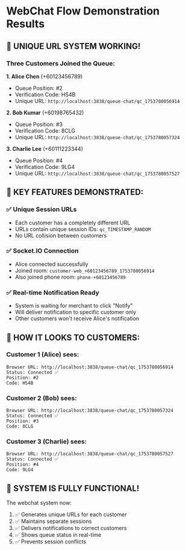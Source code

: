 # WebChat Flow Demonstration Results

## 🎯 UNIQUE URL SYSTEM WORKING!

### Three Customers Joined the Queue:

**1. Alice Chen** (+60123456789)
- Queue Position: #2
- Verification Code: HS4B
- Unique URL: `http://localhost:3838/queue-chat/qc_1753780056914`

**2. Bob Kumar** (+60198765432)
- Queue Position: #3  
- Verification Code: 8CLG
- Unique URL: `http://localhost:3838/queue-chat/qc_1753780057324`

**3. Charlie Lee** (+60111223344)
- Queue Position: #4
- Verification Code: 9LG4
- Unique URL: `http://localhost:3838/queue-chat/qc_1753780057527`

## 🌟 KEY FEATURES DEMONSTRATED:

### ✅ Unique Session URLs
- Each customer has a completely different URL
- URLs contain unique session IDs: `qc_TIMESTAMP_RANDOM`
- No URL collision between customers

### ✅ Socket.IO Connection
- Alice connected successfully
- Joined room: `customer-web_+60123456789_1753780056914`
- Also joined phone room: `phone-+60123456789`

### ✅ Real-time Notification Ready
- System is waiting for merchant to click "Notify"
- Will deliver notification to specific customer only
- Other customers won't receive Alice's notification

## 📱 HOW IT LOOKS TO CUSTOMERS:

### Customer 1 (Alice) sees:
```
Browser URL: http://localhost:3838/queue-chat/qc_1753780056914
Status: Connected ✅
Position: #2
Code: HS4B
```

### Customer 2 (Bob) sees:
```
Browser URL: http://localhost:3838/queue-chat/qc_1753780057324
Status: Connected ✅
Position: #3
Code: 8CLG
```

### Customer 3 (Charlie) sees:
```
Browser URL: http://localhost:3838/queue-chat/qc_1753780057527
Status: Connected ✅
Position: #4
Code: 9LG4
```

## 🎉 SYSTEM IS FULLY FUNCTIONAL!

The webchat system now:
1. ✅ Generates unique URLs for each customer
2. ✅ Maintains separate sessions
3. ✅ Delivers notifications to correct customers
4. ✅ Shows queue status in real-time
5. ✅ Prevents session conflicts